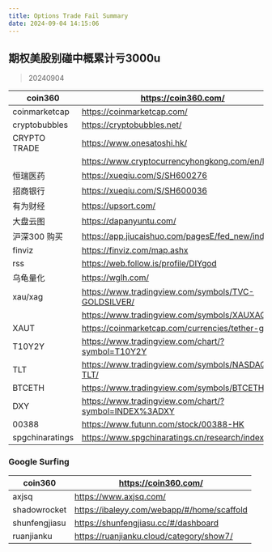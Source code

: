 ```yaml
---
title: Options Trade Fail Summary
date: 2024-09-04 14:15:06
---
```

期权美股别碰中概累计亏3000u
---
> 20240904

| coin360       | https://coin360.com/                                  |
| ------------- |-------------------------------------------------------|
| coinmarketcap | https://coinmarketcap.com/                            |
| cryptobubbles | https://cryptobubbles.net/                            |
| CRYPTO TRADE  | https://www.onesatoshi.hk/                            |
|               | https://www.cryptocurrencyhongkong.com/en/home        |
| 恒瑞医药      | https://xueqiu.com/S/SH600276                         |
| 招商银行      | https://xueqiu.com/S/SH600036                         |
| 有为财经      | https://upsort.com/                                   |
| 大盘云图      | https://dapanyuntu.com/                               |
| 沪深300 购买  | https://app.jiucaishuo.com/pagesE/fed_new/index       |
| finviz        | https://finviz.com/map.ashx                           |
| rss           | https://web.follow.is/profile/DIYgod                  |
| 乌龟量化      | https://wglh.com/                                     |
| xau/xag       | https://www.tradingview.com/symbols/TVC-GOLDSILVER/   |
|               | https://www.tradingview.com/symbols/XAUXAG/           |
| XAUT          | https://coinmarketcap.com/currencies/tether-gold/     |
| T10Y2Y        | https://www.tradingview.com/chart/?symbol=T10Y2Y      |
| TLT           | https://www.tradingview.com/symbols/NASDAQ-TLT/       |
| BTCETH        | https://www.tradingview.com/symbols/BTCETH/           |
| DXY           | https://www.tradingview.com/chart/?symbol=INDEX%3ADXY |
| 00388         | https://www.futunn.com/stock/00388-HK |
|spgchinaratings| https://www.spgchinaratings.cn/research/index         |

### Google Surfing
| coin360      | https://coin360.com/                               |
|--------------|----------------------------------------------------|
| axjsq        | https://www.axjsq.com/                             |
| shadowrocket | https://ibaleyy.com/webapp/#/home/scaffold         |
| shunfengjiasu | https://shunfengjiasu.cc/#/dashboard               |
| ruanjianku | https://ruanjianku.cloud/category/show7/           |
